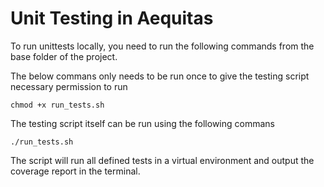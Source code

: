 # Unit Testing in Aequitas

To run unittests locally, you need to run the following commands from the base folder of the project.

The below commans only needs to be run once to give the testing script necessary permission to run

`chmod +x run_tests.sh`

The testing script itself can be run using the following commans 

`./run_tests.sh`

The script will run all defined tests in a virtual environment and output the coverage report in the terminal.

